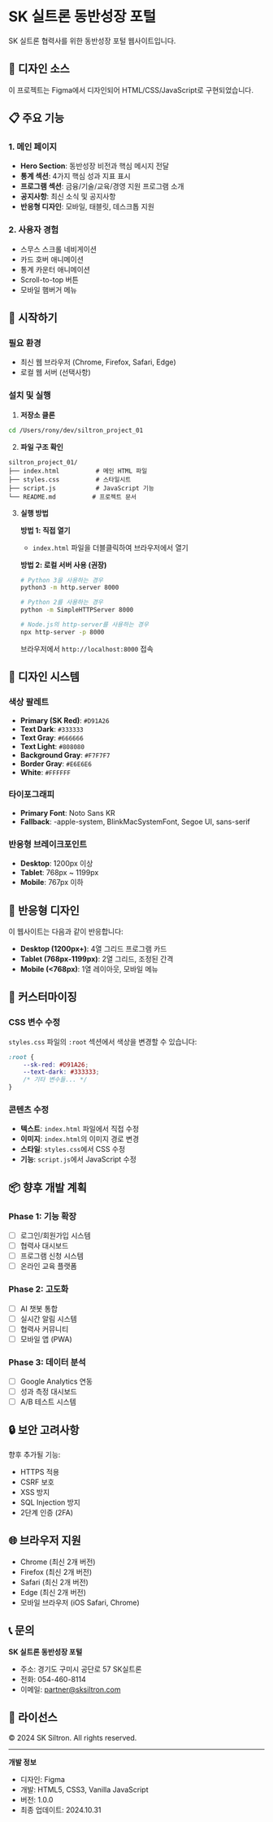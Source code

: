 # SK 실트론 동반성장 포털

SK 실트론 협력사를 위한 동반성장 포털 웹사이트입니다.

## 🎨 디자인 소스

이 프로젝트는 Figma에서 디자인되어 HTML/CSS/JavaScript로 구현되었습니다.

## 📋 주요 기능

### 1. 메인 페이지
- **Hero Section**: 동반성장 비전과 핵심 메시지 전달
- **통계 섹션**: 4가지 핵심 성과 지표 표시
- **프로그램 섹션**: 금융/기술/교육/경영 지원 프로그램 소개
- **공지사항**: 최신 소식 및 공지사항
- **반응형 디자인**: 모바일, 태블릿, 데스크톱 지원

### 2. 사용자 경험
- 스무스 스크롤 네비게이션
- 카드 호버 애니메이션
- 통계 카운터 애니메이션
- Scroll-to-top 버튼
- 모바일 햄버거 메뉴

## 🚀 시작하기

### 필요 환경
- 최신 웹 브라우저 (Chrome, Firefox, Safari, Edge)
- 로컬 웹 서버 (선택사항)

### 설치 및 실행

1. **저장소 클론**
```bash
cd /Users/rony/dev/siltron_project_01
```

2. **파일 구조 확인**
```
siltron_project_01/
├── index.html          # 메인 HTML 파일
├── styles.css          # 스타일시트
├── script.js           # JavaScript 기능
└── README.md          # 프로젝트 문서
```

3. **실행 방법**

   **방법 1: 직접 열기**
   - `index.html` 파일을 더블클릭하여 브라우저에서 열기

   **방법 2: 로컬 서버 사용 (권장)**
   ```bash
   # Python 3을 사용하는 경우
   python3 -m http.server 8000
   
   # Python 2를 사용하는 경우
   python -m SimpleHTTPServer 8000
   
   # Node.js의 http-server를 사용하는 경우
   npx http-server -p 8000
   ```
   
   브라우저에서 `http://localhost:8000` 접속

## 🎨 디자인 시스템

### 색상 팔레트
- **Primary (SK Red)**: `#D91A26`
- **Text Dark**: `#333333`
- **Text Gray**: `#666666`
- **Text Light**: `#808080`
- **Background Gray**: `#F7F7F7`
- **Border Gray**: `#E6E6E6`
- **White**: `#FFFFFF`

### 타이포그래피
- **Primary Font**: Noto Sans KR
- **Fallback**: -apple-system, BlinkMacSystemFont, Segoe UI, sans-serif

### 반응형 브레이크포인트
- **Desktop**: 1200px 이상
- **Tablet**: 768px ~ 1199px
- **Mobile**: 767px 이하

## 📱 반응형 디자인

이 웹사이트는 다음과 같이 반응합니다:

- **Desktop (1200px+)**: 4열 그리드 프로그램 카드
- **Tablet (768px-1199px)**: 2열 그리드, 조정된 간격
- **Mobile (<768px)**: 1열 레이아웃, 모바일 메뉴

## 🔧 커스터마이징

### CSS 변수 수정
`styles.css` 파일의 `:root` 섹션에서 색상을 변경할 수 있습니다:

```css
:root {
    --sk-red: #D91A26;
    --text-dark: #333333;
    /* 기타 변수들... */
}
```

### 콘텐츠 수정
- **텍스트**: `index.html` 파일에서 직접 수정
- **이미지**: `index.html`의 이미지 경로 변경
- **스타일**: `styles.css`에서 CSS 수정
- **기능**: `script.js`에서 JavaScript 수정

## 📦 향후 개발 계획

### Phase 1: 기능 확장
- [ ] 로그인/회원가입 시스템
- [ ] 협력사 대시보드
- [ ] 프로그램 신청 시스템
- [ ] 온라인 교육 플랫폼

### Phase 2: 고도화
- [ ] AI 챗봇 통합
- [ ] 실시간 알림 시스템
- [ ] 협력사 커뮤니티
- [ ] 모바일 앱 (PWA)

### Phase 3: 데이터 분석
- [ ] Google Analytics 연동
- [ ] 성과 측정 대시보드
- [ ] A/B 테스트 시스템

## 🔒 보안 고려사항

향후 추가될 기능:
- HTTPS 적용
- CSRF 보호
- XSS 방지
- SQL Injection 방지
- 2단계 인증 (2FA)

## 🌐 브라우저 지원

- Chrome (최신 2개 버전)
- Firefox (최신 2개 버전)
- Safari (최신 2개 버전)
- Edge (최신 2개 버전)
- 모바일 브라우저 (iOS Safari, Chrome)

## 📞 문의

**SK 실트론 동반성장 포털**
- 주소: 경기도 구미시 공단로 57 SK실트론
- 전화: 054-460-8114
- 이메일: partner@sksiltron.com

## 📄 라이선스

© 2024 SK Siltron. All rights reserved.

---

**개발 정보**
- 디자인: Figma
- 개발: HTML5, CSS3, Vanilla JavaScript
- 버전: 1.0.0
- 최종 업데이트: 2024.10.31


